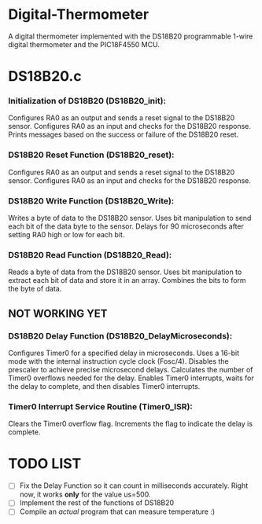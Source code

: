 # Digital-Thermometer
A digital thermometer implemented with the DS18B20 programmable 1-wire digital thermometer and the PIC18F4550 MCU.

# DS18B20.c

### Initialization of DS18B20 (DS18B20_init):

Configures RA0 as an output and sends a reset signal to the DS18B20 sensor.
Configures RA0 as an input and checks for the DS18B20 response.
Prints messages based on the success or failure of the DS18B20 reset.

### DS18B20 Reset Function (DS18B20_reset):

Configures RA0 as an output and sends a reset signal to the DS18B20 sensor.
Configures RA0 as an input and checks for the DS18B20 response.

### DS18B20 Write Function (DS18B20_Write):

Writes a byte of data to the DS18B20 sensor.
Uses bit manipulation to send each bit of the data byte to the sensor.
Delays for 90 microseconds after setting RA0 high or low for each bit.

### DS18B20 Read Function (DS18B20_Read):

Reads a byte of data from the DS18B20 sensor.
Uses bit manipulation to extract each bit of data and store it in an array.
Combines the bits to form the byte of data.

## NOT WORKING YET 

### DS18B20 Delay Function (DS18B20_DelayMicroseconds):

Configures Timer0 for a specified delay in microseconds.
Uses a 16-bit mode with the internal instruction cycle clock (Fosc/4).
Disables the prescaler to achieve precise microsecond delays.
Calculates the number of Timer0 overflows needed for the delay.
Enables Timer0 interrupts, waits for the delay to complete, and then disables Timer0 interrupts.

### Timer0 Interrupt Service Routine (Timer0_ISR):

Clears the Timer0 overflow flag.
Increments the flag to indicate the delay is complete.

# TODO LIST
- [ ] Fix the Delay Function so it can count in milliseconds accurately. Right now, it works **only** for the value us=500.
- [ ] Implement the rest of the functions of DS18B20
- [ ] Compile an *actual* program that can measure temperature :)
